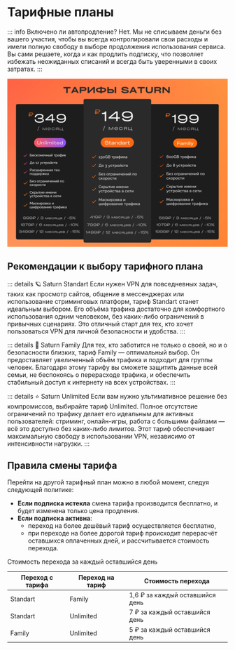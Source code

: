 # Тарифные планы

::: info Включено ли автопродление?
Нет. Мы не списываем деньги без вашего участия, чтобы вы всегда контролировали свои расходы и имели полную свободу в выборе продолжения использования сервиса. Вы сами решаете, когда и как продлить подписку, что позволяет избежать неожиданных списаний и всегда быть уверенными в своих затратах.
:::

![тарифные планы](/public/prices.webp)

## Рекомендации к выбору тарифного плана

::: details 🪐 Saturn Standart
Если нужен VPN для повседневных задач, таких как просмотр сайтов, общение в мессенджерах или использование стриминговых платформ, тариф Standart станет идеальным выбором. Его объёма трафика достаточно для комфортного использования одним человеком, без каких-либо ограничений в привычных сценариях. Это отличный старт для тех, кто хочет пользоваться VPN для личной безопасности и удобства.
:::

::: details 👫 Saturn Family
Для тех, кто заботится не только о своей, но и о безопасности близких, тариф Family — оптимальный выбор. Он предоставляет увеличенный объём трафика и подходит для группы человек. Благодаря этому тарифу вы сможете защитить данные всей семьи, не беспокоясь о перерасходе трафика, и обеспечить стабильный доступ к интернету на всех устройствах.
:::

::: details ⭐ Saturn Unlimited
Если вам нужно ультимативное решение без компромиссов, выбирайте тариф Unlimited. Полное отсутствие ограничений по трафику делает его идеальным для активных пользователей: стриминг, онлайн-игры, работа с большими файлами — всё это доступно без каких-либо лимитов. Этот тариф обеспечивает максимальную свободу в использовании VPN, независимо от интенсивности нагрузки.
:::

## Правила смены тарифа

Перейти на другой тарифный план можно в любой момент, следуя следующей политике:
* **Если подписка истекла** смена тарифа производится бесплатно, и будет изменена только цена продления.
* **Если подписка активна**:
    * переход на более дешёвый тариф осуществляется бесплатно,
    * при переходе на более дорогой тариф происходит перерасчёт оставшихся оплаченных дней, и рассчитывается стоимость перехода. 

Стоимость перехода за каждый оставшийся день

| Переход с тарифа | Переход на тариф | Стоимость перехода |
|-----------|------------|-----------|
| Standart  | Family     | 1,6 ₽ за каждый оставшийся день |
| Standart  | Unlimited  | 7 ₽ за каждый оставшийся день |
| Family    | Unlimited  | 5 ₽ за каждый оставшийся день |
